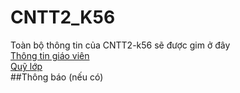 # CNTT2_K56
Toàn bộ thông tin của CNTT2-k56 sẽ được gim ở đây<br/>
[Thông tin giáo viên](https://github.com/SocolaDaiCa/CNTT2_K56/blob/master/thong_tin_giao_vien.md)<br/>
[Quỹ lớp](http://bit.ly/Quy_Lop)<br/>
##Thông báo (nếu có)
